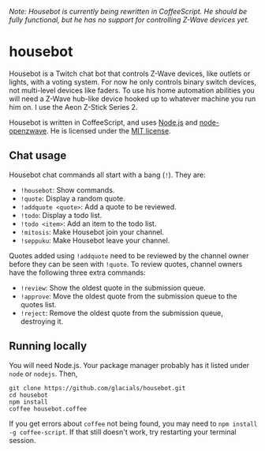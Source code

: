*Note: Housebot is currently being rewritten in CoffeeScript. He should be fully functional, but he has no support for
controlling Z-Wave devices yet.*

# housebot

Housebot is a Twitch chat bot that controls Z-Wave devices, like outlets or lights, with a voting system. For now he
only controls binary switch devices, not multi-level devices like faders. To use his home automation abilities you will
need a Z-Wave hub-like device hooked up to whatever machine you run him on. I use the Aeon Z-Stick Series 2.

Housebot is written in CoffeeScript, and uses [Node.js][1] and [node-openzwave][2]. He is licensed under the
[MIT license][3].

## Chat usage

Housebot chat commands all start with a bang (`!`). They are:

* `!housebot`: Show commands.
* `!quote`: Display a random quote.
* `!addquote <quote>`: Add a quote to be reviewed.
* `!todo`: Display a todo list.
* `!todo <item>`: Add an item to the todo list.
* `!mitosis`: Make Housebot join your channel.
* `!seppuku`: Make Housebot leave your channel.

Quotes added using `!addquote` need to be reviewed by the channel owner before they can be seen with `!quote`. To
review quotes, channel owners have the following three extra commands:

* `!review`: Show the oldest quote in the submission queue.
* `!approve`: Move the oldest quote from the submission queue to the quotes list.
* `!reject`: Remove the oldest quote from the submission queue, destroying it.

## Running locally

You will need Node.js. Your package manager probably has it listed under `node` or `nodejs`. Then,

    git clone https://github.com/glacials/housebot.git
    cd housebot
    npm install
    coffee housebot.coffee

If you get errors about `coffee` not being found, you may need to `npm install -g coffee-script`. If that still doesn't
work, try restarting your terminal session.

[1]: http://nodejs.org/
[2]: https://github.com/jperkin/node-openzwave
[3]: http://opensource.org/licenses/MIT
